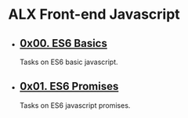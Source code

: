 # ALX Front-end Javascript


- ## [0x00. ES6 Basics](./0x00-ES6_basic/)
  Tasks on ES6 basic javascript.
- ## [0x01. ES6 Promises](./0x01-ES6_promise/)
  Tasks on ES6 javascript promises.
